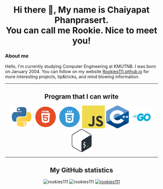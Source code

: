 <h1 align="center">Hi there 👋, My name is Chaiyapat Phanprasert.<br>You can call me Rookie. Nice to meet you!</h1>
<h3>About me</h3>
<p>Hello, I'm currently studying Computer Engineering at KMUTNB. I was born on January 2004. You can follow on my website <a href="https://rookies111.github.io/" target="_blank">Rookies111.github.io</a> for more interesting projects, tip&tricks, and mind blowing information.</p>

<!--
**Rookies111/Rookies111** is a ✨ _special_ ✨ repository because its `README.md` (this file) appears on your GitHub profile.

Here are some ideas to get you started:

- 🔭 I’m currently working on ...
- 🌱 I’m currently learning ...
- 👯 I’m looking to collaborate on ...
- 🤔 I’m looking for help with ...
- 💬 Ask me about ...
- 📫 How to reach me: ...
- 😄 Pronouns: ...
- ⚡ Fun fact: ...
-->

<hr>
<h2 align="center">Program that I can write</h2>
<div align="center">
    <img src="Program_Logo/python_logo.png" width=75px height=75px>
    <img src="Program_Logo/html_logo.png" width=75px height=75px>
    <img src="Program_Logo/css_logo.png" width=75px height=75px>
    <img src="Program_Logo/javascript_logo.png" width=75px height=75px>
    <img src="Program_Logo/C++_logo.png" width=75px height=75px>
    <img src="Program_Logo/Go-Logo.png" width=75px height=75px>
    <img src="Program_Logo/Bash_Logo.png" width=75px height=75px>
</div>

<hr>
<h2 align="center">My GitHub statistics</h2>
<div align="center">
    <img src="https://github-readme-stats.vercel.app/api/top-langs?username=rookies111&show_icons=true&theme=dark&locale=en&layout=compact" alt="rookies111">
    <img src="https://github-readme-stats.vercel.app/api?username=rookies111&show_icons=true&theme=dark&bg_color=000000&locale=en" alt="rookies111" height=165px>
    <a href="https://github.com/ryo-ma/github-profile-trophy">
        <img src="https://github-profile-trophy.vercel.app/?username=rookies111&theme=onedark" alt="rookies111" />
    </a>
</div>
